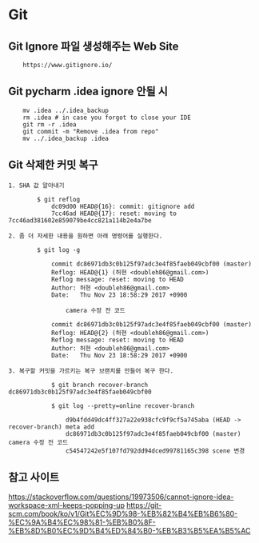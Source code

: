 # Git 

## Git Ignore 파일 생성해주는 Web Site

```
	https://www.gitignore.io/
```

## Git pycharm .idea ignore 안될 시

```
	mv .idea ../.idea_backup
	rm .idea # in case you forgot to close your IDE
	git rm -r .idea 
	git commit -m "Remove .idea from repo"
	mv ../.idea_backup .idea
```

## Git 삭제한 커밋 복구
	
	1. SHA 값 알아내기
		
```
		$ git reflog
			dc09d00 HEAD@{16}: commit: gitignore add
			7cc46ad HEAD@{17}: reset: moving to 7cc46ad381602e859079be4cc821a114b2e4a7be
``` 
	2. 좀 더 자세한 내용을 원하면 아래 명령어를 실행한다.
		
```
		$ git log -g

			commit dc86971db3c0b125f97adc3e4f85faeb049cbf00 (master)
			Reflog: HEAD@{1} (허현 <doubleh86@gmail.com>)
			Reflog message: reset: moving to HEAD
			Author: 허현 <doubleh86@gmail.com>
			Date:   Thu Nov 23 18:58:29 2017 +0900

			    camera 수정 전 코드

			commit dc86971db3c0b125f97adc3e4f85faeb049cbf00 (master)
			Reflog: HEAD@{2} (허현 <doubleh86@gmail.com>)
			Reflog message: reset: moving to HEAD
			Author: 허현 <doubleh86@gmail.com>
			Date:   Thu Nov 23 18:58:29 2017 +0900

```
	3. 복구할 커밋을 가르키는 복구 브랜치를 만들어 복구 한다.
		
```
			$ git branch recover-branch dc86971db3c0b125f97adc3e4f85faeb049cbf00

			$ git log --pretty=online recover-branch

				d9b4fdd49dc4ff327a22e938cfc9f9cf5a745aba (HEAD -> recover-branch) meta add
				dc86971db3c0b125f97adc3e4f85faeb049cbf00 (master) camera 수정 전 코드
				c54547242e5f107fd792dd94dced99781165c398 scene 변경

```
## 참고 사이트
https://stackoverflow.com/questions/19973506/cannot-ignore-idea-workspace-xml-keeps-popping-up
https://git-scm.com/book/ko/v1/Git%EC%9D%98-%EB%82%B4%EB%B6%80-%EC%9A%B4%EC%98%81-%EB%B0%8F-%EB%8D%B0%EC%9D%B4%ED%84%B0-%EB%B3%B5%EA%B5%AC
